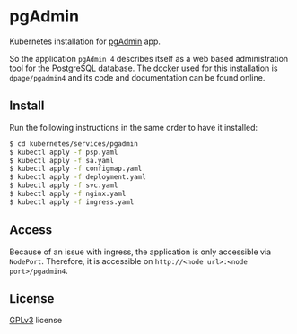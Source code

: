# pgAdmin

Kubernetes installation for [pgAdmin](https://www.pgadmin.org/) app.

So the application ```pgAdmin 4``` describes itself as a web based administration tool for the PostgreSQL database. The
docker used for this installation is ```dpage/pgadmin4``` and its code and documentation can be found online.

## Install

Run the following instructions in the same order to have it installed:

```bash
$ cd kubernetes/services/pgadmin
$ kubectl apply -f psp.yaml
$ kubectl apply -f sa.yaml
$ kubectl apply -f configmap.yaml
$ kubectl apply -f deployment.yaml
$ kubectl apply -f svc.yaml
$ kubectl apply -f nginx.yaml
$ kubectl apply -f ingress.yaml
```

## Access

Because of an issue with ingress, the application is only accessible via ```NodePort```. Therefore, it is accessible
on ```http://<node url>:<node port>/pgadmin4```.

## License

[GPLv3](LICENSE) license
